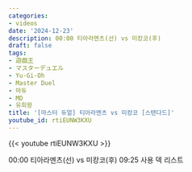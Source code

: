 ```yaml
---
categories:
- videos
date: '2024-12-23'
description: 00:00 티아라멘츠(선) vs 미캉코(후)
draft: false
tags:
- 遊戯王
- マスターデュエル
- Yu-Gi-Oh
- Master Duel
- 마듀
- MD
- 유희왕
title: '[마스터 듀얼] 티아라멘츠 vs 미캉코 [스탠다드]'
youtube_id: rtiEUNW3KXU
---
```



{{< youtube rtiEUNW3KXU >}}

00:00 티아라멘츠(선) vs 미캉코(후)
09:25 사용 덱 리스트